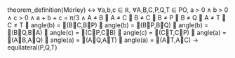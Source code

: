 theorem_definition(Morley) ↔
    ∀a,b,c ∈ ℝ, ∀A,B,C,P,Q,T ∈ PO,
    a > 0 ∧ b > 0 ∧ c > 0 ∧
    a + b + c = π/3 ∧
    A ≠ B ∧ A ≠ C ∧ B ≠ C ∧ B ≠ P ∧ B ≠ Q ∧ A ≠ T ∧ C ≠ T ∧
    angle(b) = ∠(B⃗C,B⃗P) ∧
    angle(b) = ∠(B⃗P,B⃗Q) ∧
    angle(b) = ∠(B⃗Q,B⃗A) ∧
    angle(c) = ∠(C⃗P,C⃗B) ∧
    angle(c) = ∠(C⃗T,C⃗P) ∧
    angle(a) = ∠(A⃗B,A⃗Q) ∧
    angle(a) = ∠(A⃗Q,A⃗T) ∧
    angle(a) = ∠(A⃗T,A⃗C) →
    equilateral(P,Q,T)
